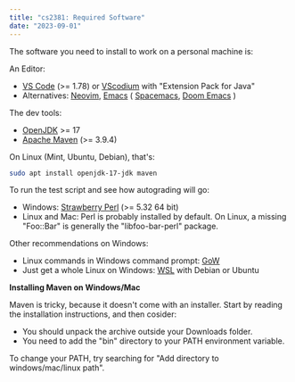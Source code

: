 ```yaml
---
title: "cs2381: Required Software"
date: "2023-09-01"
---
```


The software you need to install to work on a personal machine is:

An Editor:

 - [VS Code](https://code.visualstudio.com/) (>= 1.78) or 
   [VScodium](https://vscodium.com/) with "Extension Pack for Java"
 - Alternatives: [Neovim](https://neovim.io/), 
   [Emacs](https://www.gnu.org/software/emacs/) (
   [Spacemacs](https://github.com/syl20bnr/spacemacs),
   [Doom Emacs](https://github.com/doomemacs/doomemacs) )

The dev tools:

 - [OpenJDK](https://adoptium.net/temurin/releases/?os=any&arch=x64&package=jdk) >= 17
 - [Apache Maven](https://maven.apache.org/) (>= 3.9.4)

On Linux (Mint, Ubuntu, Debian), that's:

```bash
sudo apt install openjdk-17-jdk maven
```

To run the test script and see how autograding will go:

 - Windows: [Strawberry Perl](https://strawberryperl.com/) (>= 5.32 64 bit)
 - Linux and Mac: Perl is probably installed by default. On Linux, a missing
   "Foo::Bar" is generally the "libfoo-bar-perl" package.

Other recommendations on Windows:

 - Linux commands in Windows command prompt: [GoW](https://github.com/bmatzelle/gow/releases)
 - Just get a whole Linux on Windows: [WSL](https://learn.microsoft.com/en-us/windows/wsl/install) 
   with Debian or Ubuntu

**Installing Maven on Windows/Mac**

Maven is tricky, because it doesn't come with an installer. Start by
reading the installation instructions, and then cosider:

 - You should unpack the archive outside your Downloads folder.
 - You need to add the "bin" directory to your PATH environment variable.

To change your PATH, try searching for "Add directory to windows/mac/linux path".
